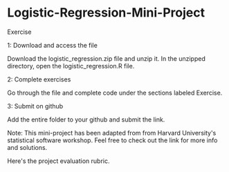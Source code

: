 # Logistic-Regression-Mini-Project

Exercise

1: Download and access the file

Download the logistic_regression.zip file and unzip it. In the unzipped directory, open the logistic_regression.R file.

2: Complete exercises

Go through the file and complete code under the sections labeled Exercise.

3: Submit on github

Add the entire folder to your github and submit the link.

Note: This mini-project has been adapted from from Harvard University's statistical software workshop. Feel free to check out the link for more info and solutions.

Here's the project evaluation rubric.
